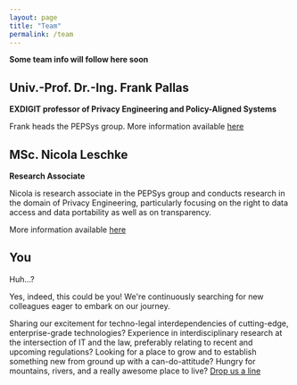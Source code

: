 ```yaml
---
layout: page
title: "Team"
permalink: /team
---
```


**Some team info will follow here soon**

## Univ.-Prof. Dr.-Ing. Frank Pallas 

**EXDIGIT professor of Privacy Engineering and Policy-Aligned Systems**

Frank heads the PEPSys group. More information available [here](/team/fp)

## MSc. Nicola Leschke

**Research Associate**

Nicola is research associate in the PEPSys group and conducts research in the domain of Privacy Engineering, particularly focusing on the right to data access and data portability as well as on transparency.

More information available [here](/team/nl)

## You

Huh...? 

Yes, indeed, this could be you! We're continuously searching for new colleagues eager to embark on our journey. 

Sharing our excitement for techno-legal interdependencies of cutting-edge, enterprise-grade technologies? Experience in interdisciplinary research at the intersection of IT and  the law, preferably relating to recent and upcoming regulations? Looking for a place to grow and to establish something new from ground up with a can-do-attitude? Hungry for mountains, rivers, and a really awesome place to live? [Drop us a line](mailto:frank.pallas@plus.ac.at)
